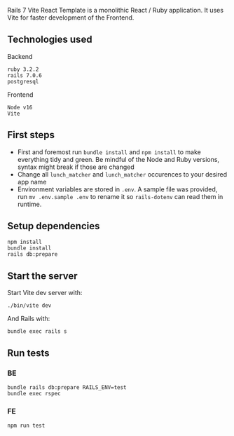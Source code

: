 Rails 7 Vite React Template is a monolithic React / Ruby application. It uses Vite for faster development of the Frontend.

## Technologies used

Backend

```
ruby 3.2.2
rails 7.0.6
postgresql
```

Frontend

```
Node v16
Vite
```

## First steps

- First and foremost run `bundle install` and `npm install` to make everything tidy and green. Be mindful of the Node and Ruby versions, syntax might break if those are changed
- Change all `lunch_matcher` and `lunch_matcher` occurences to your desired app name
-  Environment variables are stored in `.env`. A sample file was provided, run `mv .env.sample .env` to rename it so `rails-dotenv` can read them in runtime.


## Setup dependencies

```
npm install
bundle install
rails db:prepare
```

## Start the server

Start Vite dev server with:

```
./bin/vite dev
```

And Rails with:

```
bundle exec rails s
```

## Run tests

### BE

```
bundle rails db:prepare RAILS_ENV=test
bundle exec rspec
```

### FE

```
npm run test
```
